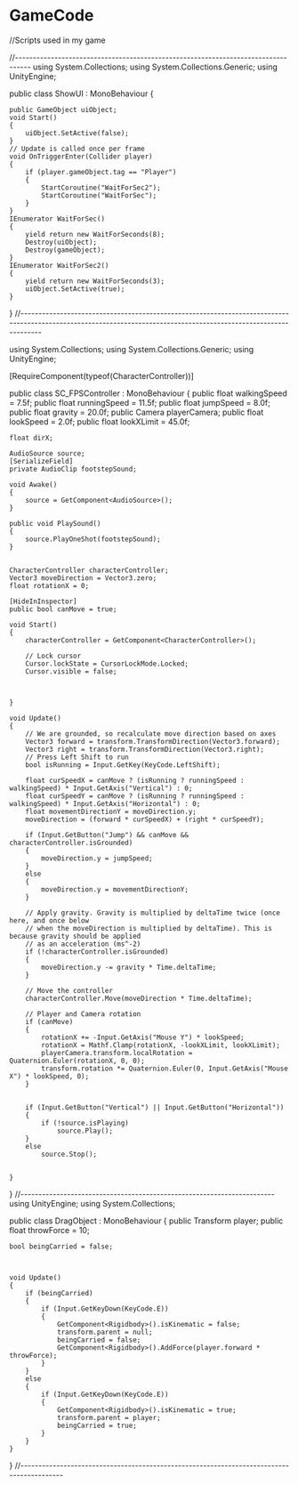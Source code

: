 # GameCode
//Scripts used in my game

//----------------------------------------------------------------------------------
using System.Collections;
using System.Collections.Generic;
using UnityEngine;

public class ShowUI : MonoBehaviour
{

    public GameObject uiObject;
    void Start()
    {
        uiObject.SetActive(false);
    }
    // Update is called once per frame
    void OnTriggerEnter(Collider player)
    {
        if (player.gameObject.tag == "Player")
        {
            StartCoroutine("WaitForSec2");
            StartCoroutine("WaitForSec");
        }
    }
    IEnumerator WaitForSec()
    {
        yield return new WaitForSeconds(8);
        Destroy(uiObject);
        Destroy(gameObject);
    }
    IEnumerator WaitForSec2()
    {
        yield return new WaitForSeconds(3);
        uiObject.SetActive(true);
    }
}
//------------------------------------------------------------------------------------------------------------------------------------------------------------------

using System.Collections;
using System.Collections.Generic;
using UnityEngine;


[RequireComponent(typeof(CharacterController))]

public class SC_FPSController : MonoBehaviour
{
    public float walkingSpeed = 7.5f;
    public float runningSpeed = 11.5f;
    public float jumpSpeed = 8.0f;
    public float gravity = 20.0f;
    public Camera playerCamera;
    public float lookSpeed = 2.0f;
    public float lookXLimit = 45.0f;


    float dirX;

    AudioSource source;
    [SerializeField]
    private AudioClip footstepSound;

    void Awake()
    {
        source = GetComponent<AudioSource>();
    }

    public void PlaySound()
    {
        source.PlayOneShot(footstepSound);
    }


    CharacterController characterController;
    Vector3 moveDirection = Vector3.zero;
    float rotationX = 0;

    [HideInInspector]
    public bool canMove = true;

    void Start()
    {
        characterController = GetComponent<CharacterController>();

        // Lock cursor
        Cursor.lockState = CursorLockMode.Locked;
        Cursor.visible = false;



    }

    void Update()
    {
        // We are grounded, so recalculate move direction based on axes
        Vector3 forward = transform.TransformDirection(Vector3.forward);
        Vector3 right = transform.TransformDirection(Vector3.right);
        // Press Left Shift to run
        bool isRunning = Input.GetKey(KeyCode.LeftShift);

        float curSpeedX = canMove ? (isRunning ? runningSpeed : walkingSpeed) * Input.GetAxis("Vertical") : 0;
        float curSpeedY = canMove ? (isRunning ? runningSpeed : walkingSpeed) * Input.GetAxis("Horizontal") : 0;
        float movementDirectionY = moveDirection.y;
        moveDirection = (forward * curSpeedX) + (right * curSpeedY);

        if (Input.GetButton("Jump") && canMove && characterController.isGrounded)
        {
            moveDirection.y = jumpSpeed;
        }
        else
        {
            moveDirection.y = movementDirectionY;
        }

        // Apply gravity. Gravity is multiplied by deltaTime twice (once here, and once below
        // when the moveDirection is multiplied by deltaTime). This is because gravity should be applied
        // as an acceleration (ms^-2)
        if (!characterController.isGrounded)
        {
            moveDirection.y -= gravity * Time.deltaTime;
        }

        // Move the controller
        characterController.Move(moveDirection * Time.deltaTime);

        // Player and Camera rotation
        if (canMove)
        {
            rotationX += -Input.GetAxis("Mouse Y") * lookSpeed;
            rotationX = Mathf.Clamp(rotationX, -lookXLimit, lookXLimit);
            playerCamera.transform.localRotation = Quaternion.Euler(rotationX, 0, 0);
            transform.rotation *= Quaternion.Euler(0, Input.GetAxis("Mouse X") * lookSpeed, 0);
        }


        if (Input.GetButton("Vertical") || Input.GetButton("Horizontal"))
        {
            if (!source.isPlaying)
                source.Play();
        }
        else
            source.Stop();


    }
}
//-----------------------------------------------------------------------
using UnityEngine;
using System.Collections;

public class DragObject : MonoBehaviour
{
	public Transform player;
	public float throwForce = 10;
	
	bool beingCarried = false;

	

	void Update()
	{
		if (beingCarried)
		{
			if (Input.GetKeyDown(KeyCode.E))
			{
				GetComponent<Rigidbody>().isKinematic = false;
				transform.parent = null;
				beingCarried = false;
				GetComponent<Rigidbody>().AddForce(player.forward * throwForce);
			}
		}
		else
		{
			if (Input.GetKeyDown(KeyCode.E))
			{
				GetComponent<Rigidbody>().isKinematic = true;
				transform.parent = player;
				beingCarried = true;
			}
		}
	}
}
//------------------------------------------------------------------------------------------












